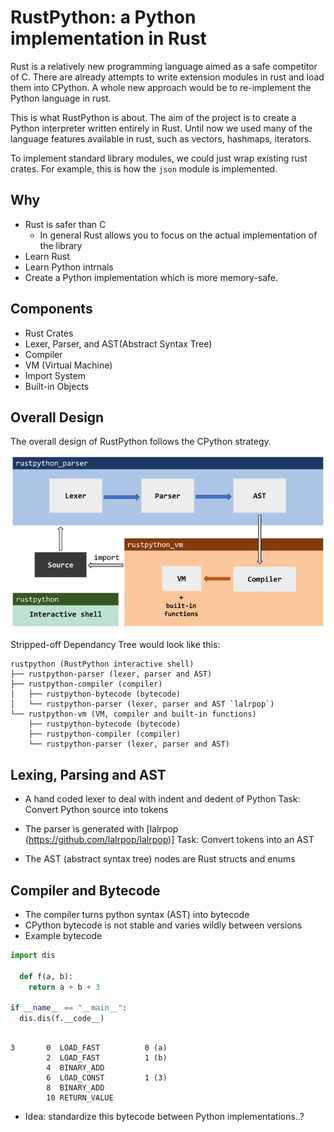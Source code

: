# RustPython: a Python implementation in Rust

Rust is a relatively new programming language aimed as a safe competitor of C.
There are already attempts to write extension modules in rust and load them into CPython. A whole new approach would be to re-implement the Python language in rust.

This is what RustPython is about. The aim of the project is to create a Python interpreter written entirely in Rust. Until now we used many of the language features available in rust, such as vectors, hashmaps, iterators.

To implement standard library modules, we could just wrap existing rust crates. For example, this is how the `json` module is implemented.

## Why

* Rust is safer than C
  * In general Rust allows you to focus on the actual implementation of the library
* Learn Rust
* Learn Python intrnals
* Create a Python implementation which is more memory-safe.

## Components

* Rust Crates
* Lexer, Parser, and AST(Abstract Syntax Tree)
* Compiler
* VM (Virtual Machine)
* Import System
* Built-in Objects

## Overall Design

The overall design of RustPython follows the CPython strategy.

![GitHub Logo](/img/rustpython.png)

Stripped-off Dependancy Tree would look like this:

    rustpython (RustPython interactive shell)
    ├── rustpython-parser (lexer, parser and AST)
    ├── rustpython-compiler (compiler)
    │   ├── rustpython-bytecode (bytecode)
    │   └── rustpython-parser (lexer, parser and AST `lalrpop`)
    └── rustpython-vm (VM, compiler and built-in functions)
        ├── rustpython-bytecode (bytecode)
        ├── rustpython-compiler (compiler)
        └── rustpython-parser (lexer, parser and AST)

## Lexing, Parsing and AST

* A hand coded lexer to deal with indent and dedent of Python
  Task: Convert Python source into tokens

* The parser is generated with [lalrpop (https://github.com/lalrpop/lalrpop)]
  Task: Convert tokens into an AST

* The AST (abstract syntax tree) nodes are Rust structs and enums

## Compiler and Bytecode

* The compiler turns python syntax (AST) into bytecode
* CPython bytecode is not stable and varies wildly between versions
* Example bytecode

```python
import dis

  def f(a, b):
    return a + b + 3

if __name__ == "__main__":
  dis.dis(f.__code__)
```

```

3       0  LOAD_FAST          0 (a)
        2  LOAD_FAST          1 (b)
        4  BINARY_ADD
        6  LOAD_CONST         1 (3)
        8  BINARY_ADD
        10 RETURN_VALUE

```

* Idea: standardize this bytecode between Python implementations..?
